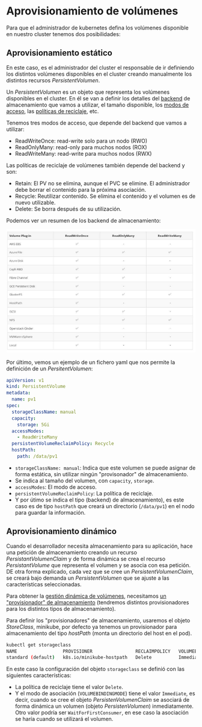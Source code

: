 # Aprovisionamiento de volúmenes

Para que el administrador de kubernetes defina los volúmenes disponible en nuestro cluster tenemos dos posibilidades:


## Aprovisionamiento estático

En este caso, es el administrador del cluster el responsable de ir definiendo los distintos volúmenes disponibles en el cluster creando manualmente los distintos recursos *PersistentVolumen*.

Un *PersistentVolumen* es un objeto que representa los volúmenes disponibles en el cluster. En él se van a definir los detalles del [backend](https://kubernetes.io/docs/concepts/storage/persistent-volumes/#types-of-persistent-volumes) de almacenamiento que vamos a utilizar, el tamaño disponible, los [modos de acceso](https://kubernetes.io/docs/concepts/storage/persistent-volumes/#access-modes), las [políticas de reciclaje](https://kubernetes.io/docs/concepts/storage/persistent-volumes/#reclaim-policy), etc.

Tenemos tres modos de acceso, que depende del backend que vamos a utilizar: 

* ReadWriteOnce: read-write solo para un nodo (RWO) 
* ReadOnlyMany: read-only para muchos nodos (ROX) 
* ReadWriteMany: read-write para muchos nodos (RWX)

Las políticas de reciclaje de volúmenes también depende del backend y son: 

* Retain: El PV no se elimina, aunque el PVC se elimine. El administrador debe borrar el contenido para la próxima asociación. 
* Recycle: Reutilizar contenido. Se elimina el contenido y el volumen es de nuevo utilizable.
* Delete: Se borra después de su utilización.

Podemos ver un resumen de los backend de almacenamiento:

![backend](img/backend.png)

Por último, vemos un ejemplo de un fichero yaml que nos permite la definición de un *PersitentVolumen*:

```yaml
apiVersion: v1
kind: PersistentVolume
metadata:
  name: pv1
spec:
  storageClassName: manual
  capacity:
    storage: 5Gi
  accessModes:
    - ReadWriteMany
  persistentVolumeReclaimPolicy: Recycle
  hostPath:
    path: /data/pv1
```

* `storageClassName: manual`: Indica que este volumen se puede asignar de forma estática, sin utilizar ningún "provisonador" de almacenamiento.
* Se indica al tamaño del volumen, con `capacity`, `storage`.
* `accessModes`: El modo de acceso.
* `persistentVolumeReclaimPolicy`: La política de reciclaje.
* Y por útimo se indica el tipo (backend) de almacenamiento), es este caso es de tipo `hostPath` que creará un directorio (`/data/pv1`) en el nodo para guardar la información.

## Aprovisionamiento dinámico

Cuando el desarrollador necesita almacenamiento para su aplicación, hace una petición de almacenamiento creando un recurso *PersistantVolumenClaim* y de forma dinámica se crea el recurso *PersistantVolume* que representa el volumen y se asocia con esa petición. DE otra forma explicado, cada vez que se cree un *PersistentVolumenClaim*, se creará bajo demanda un *PersistentVolumen* que se ajuste a las características seleccionadas.

Para obtener la [gestión dinámica de volúmenes](https://kubernetes.io/docs/concepts/storage/dynamic-provisioning/), necesitamos [un "provisionador" de almacenamiento](https://kubernetes.io/docs/concepts/storage/storage-classes/#provisioner) (tendremos distintos provisionadores para los distintos tipos de almacenamiento).

Para definir los "provisionadores" de almacenamiento, usaremos el objeto *StoreClass*, minikube, por defecto ya tenemos un provisionador para almacenamiento del tipo *hostPath* (monta un directorio del host en el pod).

```bash
kubectl get storageclass
NAME                 PROVISIONER                RECLAIMPOLICY   VOLUMEBINDINGMODE   ALLOWVOLUMEEXPANSION   AGE
standard (default)   k8s.io/minikube-hostpath   Delete          Immediate           false                  46d
```

En este caso la configuración del objeto `storageclass` se definió con las siguientes características:

* La política de reciclaje tiene el valor `Delete`.
* Y el modo de asociación (`VOLUMEBINDINGMODE`) tiene el valor `Immediate`, es decir, cuando se cree el objeto *PersistenVolumenClaim* se asociará de forma dinámica un volumen (objeto *PersistenVolumen*) inmediatamente. Otro valor podría ser `WaitForFirstConsumer`, en ese caso la asociación se haría cuando se utilizará el volumen.
